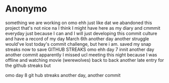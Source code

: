 # Anonymo
something we are working on
omo ehh 
just like dat
we abandoned this project 
that's not nice na
I think I might have here as my diary
and cmmmit everyday
just because 
I can
and I will
just developing 
this commit
culture and have a record of my day
March 6th
another day
another struggle
would've lost today's commit challenge,
but here i am.
saved my snap streaks
now to save GITHUB STREAKS
omo ehh
day 7 innit
another day 
another commit
apparently  I missed ucl meeting  this night 
because  I was offline and watching movie (werewolves)
back to back
another late entry 
for the github streaks 
but 

omo
day 8
git hub streaks
another day, another commit

